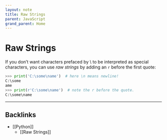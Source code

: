 ```yaml
---
layout: note
title: Raw Strings
parent: JavaScript
grand_parent: Home
---
```


# Raw Strings

If you don’t want characters prefaced by \ to be interpreted as special characters, you can use _raw strings_ by adding an `r` before the first quote:

```py
>>> print('C:\some\name')  # here \n means newline!
C:\some
ame
>>> print(r'C:\some\name')  # note the r before the quote.
C:\some\name
```

---
## Backlinks
* [[Python]]
	* [[Raw Strings]]

